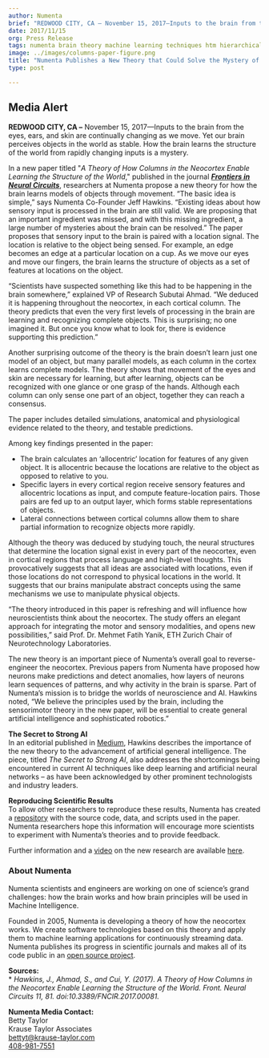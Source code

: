 ```yaml
---
author: Numenta
brief: "REDWOOD CITY, CA – November 15, 2017—Inputs to the brain from the eyes, ears, and skin are continually changing as we move. Yet our brain perceives objects in the world as stable.  How the brain learns the structure of the world from rapidly changing inputs is a mystery."
date: 2017/11/15
org: Press Release
tags: numenta brain theory machine learning techniques htm hierarchical realtime anomaly detection paper
image: ../images/columns-paper-figure.png
title: "Numenta Publishes a New Theory that Could Solve the Mystery of How the Brain Transforms Sensations into Mental Objects"
type: post

---
```


## Media Alert

**REDWOOD CITY, CA –** November 15, 2017—Inputs to the brain from the eyes, ears, and skin are continually changing as we move. Yet our brain perceives objects in the world as stable.  How the brain learns the structure of the world from rapidly changing inputs is a mystery.

In a new paper titled "*A Theory of How Columns in the Neocortex Enable Learning the Structure of the World*," published in the journal ***[Frontiers in Neural Circuits](https://doi.org/10.3389/fncir.2017.0008)***, researchers at Numenta propose a new theory for how the brain learns models of objects through movement. “The basic idea is simple,” says Numenta Co-Founder Jeff Hawkins. “Existing ideas about how sensory input is processed in the brain are still valid. We are proposing that an important ingredient was missed, and with this missing ingredient, a large number of mysteries about the brain can be resolved.” The paper proposes that sensory input to the brain is paired with a location signal. The location is relative to the object being sensed. For example, an edge becomes an edge at a particular location on a cup. As we move our eyes and move our fingers, the brain learns the structure of objects as a set of features at locations on the object.

“Scientists have suspected something like this had to be happening in the brain somewhere,” explained VP of Research Subutai Ahmad. “We deduced it is happening throughout the neocortex, in each cortical column. The theory predicts that even the very first levels of processing in the brain are learning and recognizing complete objects. This is surprising; no one imagined it. But once you know what to look for, there is evidence supporting this prediction.”

Another surprising outcome of the theory is the brain doesn’t learn just one model of an object, but many parallel models, as each column in the cortex learns complete models. The theory shows that movement of the eyes and skin are necessary for learning, but after learning, objects can be recognized with one glance or one grasp of the hands. Although each column can only sense one part of an object, together they can reach a consensus.

The paper includes detailed simulations, anatomical and physiological evidence related to the theory, and testable predictions.

Among key findings presented in the paper:
  *	 The brain calculates an ‘allocentric’ location for features of any given object. It is allocentric because the locations are relative to the object as opposed to relative to you.
  *	Specific layers in every cortical region receive sensory features and allocentric locations as input, and compute feature-location pairs. Those pairs are fed up to an output layer, which forms stable representations of objects.
  *	Lateral connections between cortical columns allow them to share partial information to recognize objects more rapidly.

Although the theory was deduced by studying touch, the neural structures that determine the location signal exist in every part of the neocortex, even in cortical regions that process language and high-level thoughts. This provocatively suggests that all ideas are associated with locations, even if those locations do not correspond to physical locations in the world. It suggests that our brains manipulate abstract concepts using the same mechanisms we use to manipulate physical objects.

“The theory introduced in this paper is refreshing and will influence how neuroscientists think about the neocortex. The study offers an elegant approach for integrating the motor and sensory modalities, and opens new possibilities,” said Prof. Dr. Mehmet Fatih Yanik, ETH Zurich Chair of Neurotechnology Laboratories.

The new theory is an important piece of Numenta’s overall goal to reverse-engineer the neocortex. Previous papers from Numenta have proposed how neurons make predictions and detect anomalies, how layers of neurons learn sequences of patterns, and why activity in the brain is sparse. Part of Numenta’s mission is to bridge the worlds of neuroscience and AI. Hawkins noted, “We believe the principles used by the brain, including the sensorimotor theory in the new paper, will be essential to create general artificial intelligence and sophisticated robotics.”

**The Secret to Strong AI** </br>
In an editorial published in [Medium](https://medium.com/@Numenta/the-secret-to-strong-ai-61d153e26273), Hawkins describes the importance of the new theory to the advancement of artificial general intelligence. The piece, titled *The Secret to Strong AI*, also addresses the shortcomings being encountered in current AI techniques like deep learning and artificial neural networks – as have been acknowledged by other prominent technologists and industry leaders.

**Reproducing Scientific Results**</br>
To allow other researchers to reproduce these results, Numenta has created a [repository](https://github.com/numenta/htmpapers) with the source code, data, and scripts used in the paper. Numenta researchers hope this information will encourage more scientists to experiment with Numenta’s theories and to provide feedback.   

Further information and a [video](https://www.youtube.com/watch?v=BvJJn9VS4rk&feature=youtu.be) on the new research are available [here](https://numenta.com/papers/a-theory-of-how-columns-in-the-neocortex-enable-learning-the-structure-of-the-world/).


### About Numenta

Numenta scientists and engineers are working on one of science’s grand
challenges: how the brain works and how brain principles will be used in
Machine Intelligence.

Founded in 2005, Numenta is developing a theory of how the neocortex
works. We create software technologies based on this theory and apply
them to machine learning applications for continuously streaming data.
Numenta publishes its progress in scientific journals and makes all of
its code public in an [open source project](http://www.numenta.org).

**Sources:**<br/>
\* *Hawkins, J., Ahmad, S., and Cui, Y. (2017). A Theory of How Columns in the Neocortex Enable Learning the Structure of the World. Front. Neural Circuits 11, 81. doi:10.3389/FNCIR.2017.00081.*

**Numenta Media Contact:**<br/>
Betty Taylor <br/>
Krause Taylor Associates <br/>
[bettyt@krause-taylor.com](mailto:bettyt@krause-taylor.com) <br/>
[408-981-7551](tel:+1-408-981-7551) <br/>
